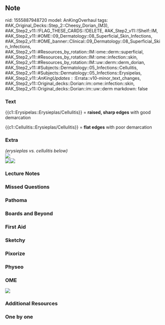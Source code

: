 ## Note
nid: 1555887948720
model: AnKingOverhaul
tags: #AK_Original_Decks::Step_2::Cheesy_Dorian_(M3), #AK_Step2_v11::!FLAG_THESE_CARDS::!DELETE, #AK_Step2_v11::!Shelf::IM, #AK_Step2_v11::#OME::09_Dermatology::08_Superficial_Skin_Infections, #AK_Step2_v11::#OME_banner::Clinical::09_Dermatology::08_Superficial_Skin_Infections, #AK_Step2_v11::#Resources_by_rotation::IM::ome::derm::superficial, #AK_Step2_v11::#Resources_by_rotation::IM::ome::infection::skin, #AK_Step2_v11::#Resources_by_rotation::IM::uw::derm::derm_dorian, #AK_Step2_v11::#Subjects::Dermatology::05_Infections::Cellulitis, #AK_Step2_v11::#Subjects::Dermatology::05_Infections::Erysipelas, #AK_Step2_v11::$AnKingUpdates::$Errata::v10-minor_text_changes, #AK_Step2_v11::Original_decks::Dorian::im::ome::infection::skin, #AK_Step2_v11::Original_decks::Dorian::im::uw::derm
markdown: false

### Text
{{c1::Erysipelas::Erysieplas/Cellulitis}} = <b>raised, sharp
edges</b> with good demarcation
<div>
  {{c1::Cellulitis::Erysieplas/Cellulitis}} = <b>flat edges</b>
  with poor demarcation
</div>

### Extra
<div>
  <i>(erysieplas vs. cellulitis below)</i>
</div><img src="skin%20infe_1606536512074.png">
<div><img src="paste-367181049102339.jpg"><img src=
"cellulitis_1606536512074.png"></div>

### Lecture Notes


### Missed Questions


### Pathoma


### Boards and Beyond


### First Aid


### Sketchy


### Pixorize


### Physeo


### OME
<div class="ome-widget">
  <a href=
  "https://onlinemeded.org/spa/dermatology/superficial-skin-infections/acquire?ref=anki">
  <img src="_OME_AnkiFlashcards_Lesson_4.png"></a>
</div>

### Additional Resources


### One by one

